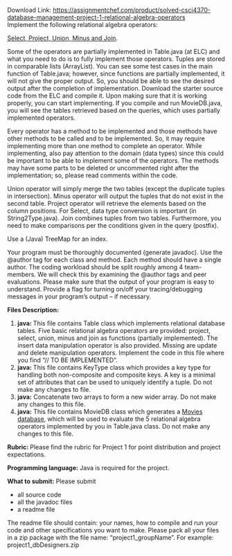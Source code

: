 Download Link: https://assignmentchef.com/product/solved-csci4370-database-management-project-1-relational-algebra-operators
<br>
Implement the following relational algebra operators:

<u>Select, Project, Union, Minus </u><u>and Join</u>.

Some of the operators are partially implemented in Table.java (at ELC) and what you need to do is to fully implement those operators. Tuples are stored in comparable lists (ArrayList). You can see some test cases in the main function of Table.java; however, since functions are partially implemented, it will not give the proper output. So, you should be able to see the desired output after the completion of implementation. Download the starter source code from the ELC and compile it. Upon making sure that it is working properly, you can start implementing. If you compile and run MovieDB.java, you will see the tables retrieved based on the queries, which uses partially implemented operators.

Every operator has a method to be implemented and those methods have other methods to be called and to be implemented. So, it may require implementing more than one method to complete an operator. While implementing, also pay attention to the domain (data types) since this could be important to be able to implement some of the operators. The methods may have some parts to be deleted or uncommented right after the implementation; so, please read comments within the code.

Union operator will simply merge the two tables (except the duplicate tuples in intersection). Minus operator will output the tuples that do not exist in the second table. Project operator will retrieve the elements based on the column positions. For Select, data type conversion is important (in String2Type.java). Join combines tuples from two tables. Furthermore, you need to make comparisons per the conditions given in the query (postfix).

Use a (Java) TreeMap for an index.

Your program must be thoroughly documented (generate javadoc). Use the @author tag for each class and method. Each method should have a single author. The coding workload should be split roughly among 4 team-members. We will check this by examining the @author tags and peer evaluations. Please make sure that the output of your program is easy to understand. Provide a flag for turning on/off your tracing/debugging messages in your program’s output – if necessary.







<strong>Files Description: </strong>

<ol>

 <li><strong>java: </strong>This file contains Table class which implements relational database tables. Five basic relational algebra operators are provided: project, select, union, minus and join as functions (partially implemented). The insert data manipulation operator is also provided. Missing are update and delete manipulation operators. Implement the code in this file where you find “// TO BE IMPLEMENTED”.</li>

 <li><strong>java: </strong>This file contains KeyType class which provides a key type for handling both non-composite and composite keys. A key is a minimal set of attributes that can be used to uniquely identify a tuple. Do not make any changes to file.</li>

 <li><strong>java:</strong> Concatenate two arrays to form a new wider array. Do not make any changes to this file.</li>

 <li><strong>java:</strong> This file contains MovieDB class which generates a <u>Movies database</u>, which will be used to evaluate the 5 relational algebra operators implemented by you in Table.java class. Do not make any changes to this file.</li>

</ol>

<strong>Rubric: </strong>Please find the rubric for Project 1 for point distribution and project expectations.

<strong>Programming language:</strong> Java is required for the project.

<strong>What to submit:</strong> Please submit

<ul>

 <li>all source code</li>

 <li>all the javadoc files</li>

 <li>a readme file</li>

</ul>

The readme file should contain: your names, how to compile and run your code and other specifications you want to make. Please pack all your files in a zip package with the file name: “project1_groupName”. For example: project1_dbDesigners.zip





